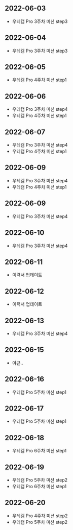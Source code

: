 ## 2022-06-03
- 우테캠 Pro 3주차 미션 step3
## 2022-06-04
- 우테캠 Pro 3주차 미션 step3
## 2022-06-05
- 우테캠 Pro 4주차 미션 step1
## 2022-06-06
- 우테캠 Pro 3주차 미션 step4
- 우테캠 Pro 4주차 미션 step1
## 2022-06-07
- 우테캠 Pro 3주차 미션 step4
- 우테캠 Pro 4주차 미션 step1
## 2022-06-09
- 우테캠 Pro 3주차 미션 step4
- 우테캠 Pro 4주차 미션 step1
## 2022-06-09
- 우테캠 Pro 3주차 미션 step4
## 2022-06-10
- 우테캠 Pro 3주차 미션 step4
## 2022-06-11
- 이력서 업데이트
## 2022-06-12
- 이력서 업데이트
## 2022-06-13
- 우테캠 Pro 3주차 미션 step4
## 2022-06-15
- 야근..
## 2022-06-16
- 우테캠 Pro 5주차 미션 step1
## 2022-06-17
- 우테캠 Pro 5주차 미션 step1
## 2022-06-18
- 우테캠 Pro 6주차 미션 step1
## 2022-06-19
- 우테캠 Pro 5주차 미션 step2
- 우테캠 Pro 6주차 미션 step1
## 2022-06-20
- 우테캠 Pro 4주차 미션 step2
- 우테캠 Pro 5주차 미션 step2
